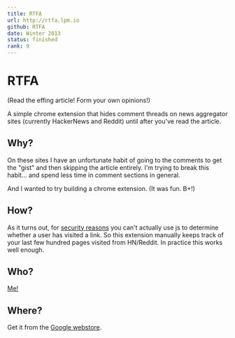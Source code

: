 ```yaml
---
title: RTFA
url: http://rtfa.lpm.io
github: RTFA
date: Winter 2013
status: finished
rank: 9
---
```

RTFA
====
(Read the effing article! Form your own opinions!)

A simple chrome extension that hides comment threads on news aggregator sites (currently HackerNews and Reddit) until after you've read the article.

Why?
----
On these sites I have an unfortunate habit of going to the comments to get the "gist" and then skipping the article entirely. I'm trying to break this habit... and spend less time in comment sections in general.

And I wanted to try building a chrome extension. (It was fun. B+!)

How?
----
As it turns out, for [security reasons](http://hacks.mozilla.org/2010/03/privacy-related-changes-coming-to-css-vistited/) you can't actually use js to determine whether a user has visited a link. So this extension manually keeps track of your last few hundred pages visited from HN/Reddit. In practice this works well enough.

Who?
----
[Me!](http://lpm.io)

Where?
------
Get it from the [Google webstore](https://chrome.google.com/webstore/detail/read-the-effing-article/angdimfeecdnooacbnnppmlbobcnpbln).

